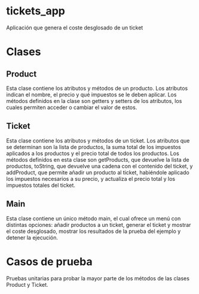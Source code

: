 # tickets_app
Aplicación que genera el coste desglosado de un ticket

# Clases
## Product
Esta clase contiene los atributos y métodos de un producto. Los atributos indican el nombre, el precio y qué impuestos se le deben aplicar. Los métodos definidos en la clase son getters y setters de los atributos, los cuales permiten acceder o cambiar el valor de estos.

## Ticket
Esta clase contiene los atributos y métodos de un ticket. Los atributos que se determinan son la lista de productos, la suma total de los impuestos aplicados a los productos y el precio total de todos los productos. Los métodos definidos en esta clase son getProducts, que devuelve la lista de productos, toString, que devuelve una cadena con el contenido del ticket, y addProduct, que permite añadir un producto al ticket, habiéndole aplicado los impuestos necesarios a su precio, y actualiza el precio total y los impuestos totales del ticket.

## Main
Esta clase contiene un único método main, el cual ofrece un menú con distintas opciones: añadir productos a un ticket, generar el ticket y mostrar el coste desglosado, mostrar los resultados de la prueba del ejemplo y detener la ejecución.

# Casos de prueba
Pruebas unitarias para probar la mayor parte de los métodos de las clases Product y Ticket.
